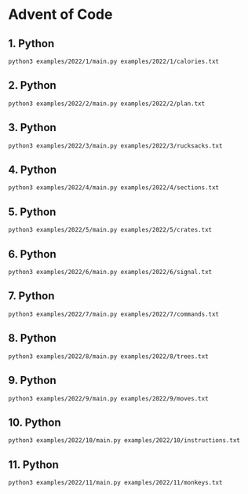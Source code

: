 # Advent of Code

## 1. Python

    python3 examples/2022/1/main.py examples/2022/1/calories.txt

## 2. Python

    python3 examples/2022/2/main.py examples/2022/2/plan.txt
    
## 3. Python

    python3 examples/2022/3/main.py examples/2022/3/rucksacks.txt

## 4. Python

    python3 examples/2022/4/main.py examples/2022/4/sections.txt

## 5. Python

    python3 examples/2022/5/main.py examples/2022/5/crates.txt
    
## 6. Python

    python3 examples/2022/6/main.py examples/2022/6/signal.txt

## 7. Python
    
    python3 examples/2022/7/main.py examples/2022/7/commands.txt

## 8. Python

    python3 examples/2022/8/main.py examples/2022/8/trees.txt

## 9. Python

    python3 examples/2022/9/main.py examples/2022/9/moves.txt

## 10. Python

    python3 examples/2022/10/main.py examples/2022/10/instructions.txt

## 11. Python

    python3 examples/2022/11/main.py examples/2022/11/monkeys.txt
